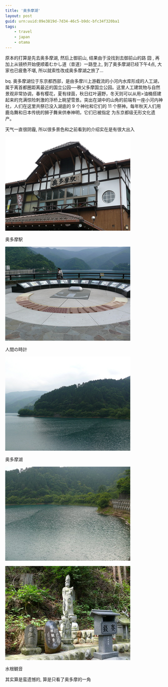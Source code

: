 ```yaml
---
title: '奥多摩湖'
layout: post
guid: urn:uuid:09e3819d-7d34-46c5-b9dc-bfc34f320ba1
tags:
    - travel
    - japan
    - otama
---
```


原本的打算是先去奥多摩湖, 然后上御前山, 结果由于没找到去御前山的路 囧 , 再加上从镜桥开始便顺着むかし道（昔道）一路登上, 到了奥多摩湖已经下午4点, 大家也已疲惫不堪, 所以就索性改成奥多摩湖之旅了...

bq. 奥多摩湖位于东京都西部，是由多摩川上游截流的小河内水库形成的人工湖，属于离首都圈距离最近的国立公园──秩父多摩国立公园。这里人工建筑物与自然景观非常协调，春有樱花，夏有绿茵，秋日红叶遍野，冬天则可以从用>油桶搭建起来的充满惊险刺激的浮桥上眺望雪景。突出在湖中的山角的前端有一座小河内神社，人们在这里共祭已没入湖底的 9 个神社和它们的 11 个祭神。每年秋天人们用鹿岛舞和日本传统的狮子舞来供奉神明，它们已被指定
为东京都级无形文化遗产。

天气一直很阴霾, 所以很多景色和之前看到的介绍实在是有很大出入

![](/media/files/2008/06/08/okutama-01.jpg)

奥多摩駅

![](/media/files/2008/06/08/okutama-02.jpg)

人間の時計

![](/media/files/2008/06/08/okutama-03.jpg)

奥多摩湖

![](/media/files/2008/06/08/okutama-04.jpg)

![](/media/files/2008/06/08/okutama-05.jpg)

水根観音

其实算是蛮遗憾的, 算是只看了奥多摩的一角
